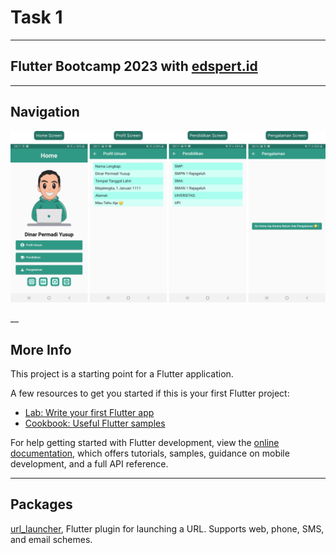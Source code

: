# Task 1

___
## Flutter Bootcamp 2023 with [edspert.id](http://www.edspert.id/) 

___
## Navigation

![Home Screen](public/ss.png)

__
## More Info

This project is a starting point for a Flutter application.

A few resources to get you started if this is your first Flutter project:

- [Lab: Write your first Flutter app](https://docs.flutter.dev/get-started/codelab)
- [Cookbook: Useful Flutter samples](https://docs.flutter.dev/cookbook)

For help getting started with Flutter development, view the
[online documentation](https://docs.flutter.dev/), which offers tutorials,
samples, guidance on mobile development, and a full API reference.

___
## Packages
[url_launcher](https://pub.dev/packages/url_launcher/), Flutter plugin for launching a URL. Supports web, phone, SMS, and email schemes.

